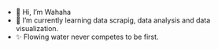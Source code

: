 - 👋 Hi, I’m Wahaha
- 🌱 I’m currently learning data scrapig, data analysis and data visualization.
- ✨ Flowing water never competes to be first.
<!---
TC0304/TC0304 is a ✨ special ✨ repository because its `README.md` (this file) appears on your GitHub profile.
You can click the Preview link to take a look at your changes.
--->
